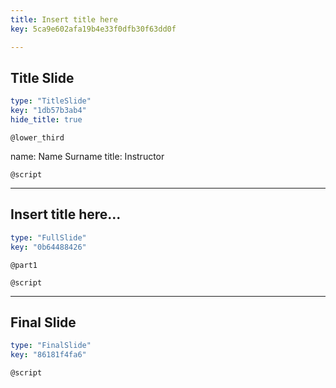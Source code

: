 ```yaml
---
title: Insert title here
key: 5ca9e602afa19b4e33f0dfb30f63dd0f

---
```

## Title Slide

```yaml
type: "TitleSlide"
key: "1db57b3ab4"
hide_title: true
```

`@lower_third`

name: Name Surname
title: Instructor


`@script`



---
## Insert title here...

```yaml
type: "FullSlide"
key: "0b64488426"
```

`@part1`



`@script`



---
## Final Slide

```yaml
type: "FinalSlide"
key: "86181f4fa6"
```

`@script`



